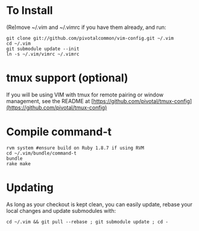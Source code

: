 # To Install
(Re)move ~/.vim and ~/.vimrc if you have them already, and run:

    git clone git://github.com/pivotalcommon/vim-config.git ~/.vim
    cd ~/.vim
    git submodule update --init
    ln -s ~/.vim/vimrc ~/.vimrc

# tmux support (optional)
If you will be using VIM with tmux for remote pairing or window management, 
see the README at [https://github.com/pivotal/tmux-config](https://github.com/pivotal/tmux-config)
    
# Compile command-t

    rvm system #ensure build on Ruby 1.8.7 if using RVM
    cd ~/.vim/bundle/command-t
    bundle
    rake make

# Updating
As long as your checkout is kept clean, you can easily update, rebase your local changes and update submodules with:

    cd ~/.vim && git pull --rebase ; git submodule update ; cd -
